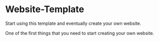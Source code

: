 # Website-Template
Start using this template and eventually create your own website.

One of the first things that you need to start creating your own website.
